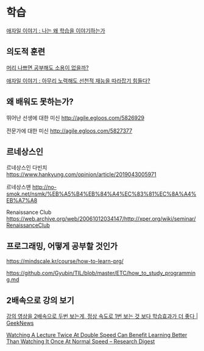 # 학습

[애자일 이야기 : 나는 왜 학습을 이야기하는가](http://agile.egloos.com/3111334)

## 의도적 훈련

[머리 나쁘면 공부해도 소용이 없을까?](https://169254.tumblr.com/post/92633286949)

[애자일 이야기 : 아무리 노력해도 선천적 재능을 따라잡기 힘들다?](http://agile.egloos.com/5818960)

## 왜 배워도 못하는가?

뛰어난 선생에 대한 미신
<http://agile.egloos.com/5826929>

전문가에 대한 미신
<http://agile.egloos.com/5827377>

## 르네상스인

르네상스인 다빈치
<https://www.hankyung.com/opinion/article/2019043005971>

르네상스맨
<http://no-smok.net/nsmk/%EB%A5%B4%EB%84%A4%EC%83%81%EC%8A%A4%EB%A7%A8>

Renaissance Club
<https://web.archive.org/web/20061012034147/http://xper.org/wiki/seminar/RenaissanceClub>

## 프로그래밍, 어떻게 공부할 것인가

<https://mindscale.kr/course/how-to-learn-prg/>

<https://github.com/Gyubin/TIL/blob/master/ETC/how_to_study_programming.md>

## 2배속으로 강의 보기

[강의 영상을 2배속으로 두번 보는게, 정상 속도로 1번 보는 것 보다 학습효과가 더 좋다 | GeekNews](https://news.hada.io/topic?id=5615)

[Watching A Lecture Twice At Double Speed Can Benefit Learning Better Than Watching It Once At Normal Speed – Research Digest](https://digest.bps.org.uk/2021/12/21/watching-a-lecture-twice-at-double-speed-can-benefit-learning-better-than-watching-it-once-at-normal-speed/)
